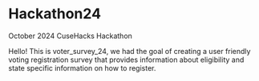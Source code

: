 # Hackathon24
October 2024 CuseHacks Hackathon

Hello! This is voter_survey_24, we had the goal of creating a user friendly voting registration survey that provides
information about eligibility and state specific information on how to register.
